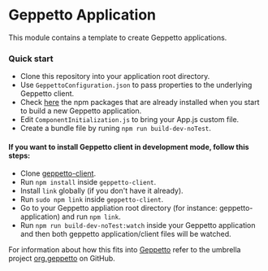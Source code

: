 # Geppetto Application

This module contains a template to create Geppetto applications.

### Quick start

- Clone this repository into your application root directory.
- Use `GeppettoConfiguration.json` to pass properties to the underlying Geppetto client.
- Check [here](https://github.com/openworm/geppetto-client/blob/wip/package.json) the npm packages that are already installed when you start to build a new Geppetto application.
- Edit `ComponentInitialization.js` to bring your App.js custom file.
- Create a bundle file by runing `npm run build-dev-noTest`.

#### If you want to install Geppetto client in development mode, follow this steps:

- Clone [geppetto-client](https://github.com/openworm/geppetto-client.git).
- Run `npm install` inside `geppetto-client`.
- Install `link` globally (if you don't have it already).
- Run `sudo npm link` inside `geppetto-client`.
- Go to your Geppetto appliation root directory (for instance: geppetto-application) and run `npm link`.
- Run `npm run build-dev-noTest:watch` inside your Geppetto application and then both geppetto application/client files will be watched.



For information about how this fits into [Geppetto](http://www.geppetto.org/) refer to the umbrella project [org.geppetto](https://github.com/openworm/org.geppetto) on GitHub.